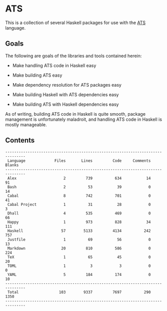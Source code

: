 # ATS

This is a collection of several Haskell packages for use with the
[ATS](http://ats-lang.org/) language.

## Goals

The following are goals of the libraries and tools contained herein:

  * Make handling ATS code in Haskell easy

  * Make building ATS easy

  * Make dependency resolution for ATS packages easy

  * Make building Haskell with ATS dependencies easy

  * Make building ATS with Haskell dependencies easy

As of writing, building ATS code in Haskell is quite smooth, package management
is unfortunately maladroit, and handling ATS code in Haskell is mostly
manageable.

## Contents

```
-------------------------------------------------------------------------------
 Language             Files       Lines         Code     Comments       Blanks
-------------------------------------------------------------------------------
 Alex                     2         739          634           14           91
 Bash                     2          53           39            0           14
 Cabal                    8         742          701            0           41
 Cabal Project            1          31           28            0            3
 Dhall                    4         535          469            0           66
 Happy                    1         973          828           34          111
 Haskell                 57        5133         4134          242          757
 Justfile                 1          69           56            0           13
 Markdown                20         810          586            0          224
 TeX                      1          65           45            0           20
 TOML                     1           3            3            0            0
 YAML                     5         184          174            0           10
-------------------------------------------------------------------------------
 Total                  103        9337         7697          290         1350
-------------------------------------------------------------------------------
```
